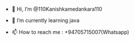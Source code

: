 - 👋 Hi, I’m @110Kanishkamedankara110

- 🌱 I’m currently learning java

- 📫 How to reach me : +94705715007(Whatsapp)

<!---
110Kanishkamedankara110/110Kanishkamedankara110 is a ✨ special ✨ repository because its `README.md` (this file) appears on your GitHub profile.
You can click the Pre:view link to take a look at your changes.
--->
